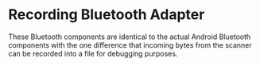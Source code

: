 # Recording Bluetooth Adapter

These Bluetooth components are identical to the actual Android Bluetooth components with the one difference that incoming bytes from the
scanner can be recorded into a file for debugging purposes.
